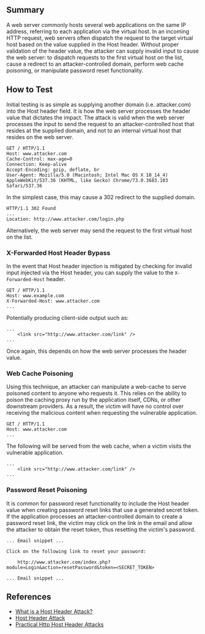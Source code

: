 ## Summary

A web server commonly hosts several web applications on the same IP address, referring to each application via the virtual host. In an incoming HTTP request, web servers often dispatch the request to the target virtual host based on the value supplied in the Host header. Without proper validation of the header value, the attacker can supply invalid input to cause the web server: to dispatch requests to the first virtual host on the list, cause a redirect to an attacker-controlled domain, perform web cache poisoning, or manipulate password reset functionality. 


## How to Test

Initial testing is as simple as supplying another domain (i.e. attacker.com) into the Host header field. It is how the web server processes the header value that dictates the impact. The attack is valid when the web server processes the input to send the request to an attacker-controlled host that resides at the supplied domain, and not to an internal virtual host that resides on the web server. 

```
GET / HTTP/1.1
Host: www.attacker.com
Cache-Control: max-age=0
Connection: Keep-alive 
Accept-Encoding: gzip, deflate, br
User-Agent: Mozilla/5.0 (Macintosh; Intel Mac OS X 10_14_4) AppleWebKit/537.36 (KHTML, like Gecko) Chrome/73.0.3683.103 Safari/537.36
```

In the simplest case, this may cause a 302 redirect to the supplied domain.

```
HTTP/1.1 302 Found
...
Location: http://www.attacker.com/login.php

```

Alternatively, the web server may send the request to the first virtual host on the list.

### X-Forwarded Host Header Bypass

In the event that Host header injection is mitigated by checking for invalid input injected via the Host header, you can supply the value to the `X-Forwarded-Host` header. 

```
GET / HTTP/1.1
Host: www.example.com
X-Forwarded-Host: www.attacker.com
...
```

Potentially producing client-side output such as:

```
...
	<link src="http://www.attacker.com/link" />
...
```
Once again, this depends on how the web server processes the header value.

### Web Cache Poisoning

Using this technique, an attacker can manipulate a web-cache to serve poisoned content to anyone who requests it. This relies on the ability to poison the caching proxy run by the application itself, CDNs, or other downstream providers. As a result, the victim will have no control over receiving the malicious content when requesting the vulnerable application.

```
GET / HTTP/1.1
Host: www.attacker.com
...
```
The following will be served from the web cache, when a victim visits the vulnerable application.

```
...
	<link src="http://www.attacker.com/link" />
...
```

### Password Reset Poisoning

It is common for password reset functionality to include the Host header value when creating password reset links that use a generated secret token. If the application processes an attacker-controlled domain to create a password reset link, the victim may click on the link in the email and allow the attacker to obtain the reset token, thus resetting the victim's password. 

```
... Email snippet ... 

Click on the following link to reset your password:

	http://www.attacker.com/index.php?module=Login&action=resetPassword&token=<SECRET_TOKEN>

... Email snippet ... 
```

References
------------
* [What is a Host Header Attack?](https://www.acunetix.com/blog/articles/automated-detection-of-host-header-attacks/)
* [Host Header Attack](https://www.briskinfosec.com/blogs/blogsdetail/Host-Header-Attack)
* [Practical Http Host Header Attacks](https://www.skeletonscribe.net/2013/05/practical-http-host-header-attacks.html)
